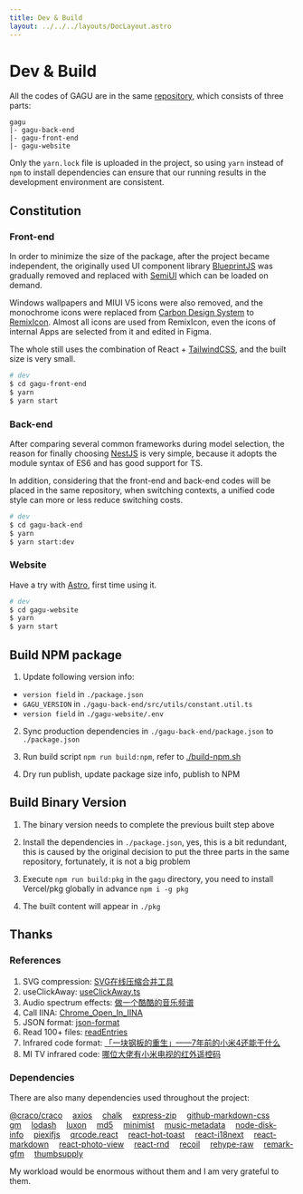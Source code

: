 ```yaml
---
title: Dev & Build
layout: ../../../layouts/DocLayout.astro
---
```


# Dev & Build

All the codes of GAGU are in the same [repository](https://github.com/Chisw/gagu), which consists of three parts:

```
gagu
|- gagu-back-end
|- gagu-front-end
|- gagu-website
```

Only the `yarn.lock` file is uploaded in the project, so using `yarn` instead of `npm` to install dependencies can ensure that our running results in the development environment are consistent.

## Constitution

### Front-end

In order to minimize the size of the package, after the project became independent, the originally used UI component library [BlueprintJS](https://blueprintjs.com) was gradually removed and replaced with [SemiUI](https://semi.design) which can be loaded on demand.

Windows wallpapers and MIUI V5 icons were also removed, and the monochrome icons were replaced from [Carbon Design System](https://carbondesignsystem.com/guidelines/icons/library/) to [RemixIcon](https://remixicon.com/). Almost all icons are used from RemixIcon, even the icons of internal Apps are selected from it and edited in Figma.

The whole still uses the combination of React + [TailwindCSS](https://tailwindcss.com), and the built size is very small.

```sh
# dev
$ cd gagu-front-end
$ yarn
$ yarn start
```

### Back-end

After comparing several common frameworks during model selection, the reason for finally choosing [NestJS](https://nestjs.com) is very simple, because it adopts the module syntax of ES6 and has good support for TS.

In addition, considering that the front-end and back-end codes will be placed in the same repository, when switching contexts, a unified code style can more or less reduce switching costs.

```sh
# dev
$ cd gagu-back-end
$ yarn
$ yarn start:dev
```

### Website

Have a try with [Astro](https://astro.build), first time using it.

```sh
# dev
$ cd gagu-website
$ yarn
$ yarn start
```

## Build NPM package

1. Update following version info:

- `version field` in `./package.json`
- `GAGU_VERSION` in `./gagu-back-end/src/utils/constant.util.ts`
- `version field` in `./gagu-website/.env`

2. Sync production dependencies in `./gagu-back-end/package.json` to `./package.json`

3. Run build script `npm run build:npm`, refer to [./build-npm.sh](https://github.com/Chisw/gagu/blob/main/build-npm.sh)

4. Dry run publish, update package size info, publish to NPM

## Build Binary Version

1. The binary version needs to complete the previous built step above

2. Install the dependencies in `./package.json`, yes, this is a bit redundant, this is caused by the original decision to put the three parts in the same repository, fortunately, it is not a big problem

3. Execute `npm run build:pkg` in the `gagu` directory, you need to install Vercel/pkg globally in advance `npm i -g pkg`

4. The built content will appear in `./pkg`

## Thanks

### References

1. SVG compression: [SVG在线压缩合并工具](https://www.zhangxinxu.com/sp/svgo/)
2. useClickAway: [useClickAway.ts](https://github.com/streamich/react-use/blob/master/src/useClickAway.ts)
3. Audio spectrum effects: [做一个酷酷的音乐频谱](https://juejin.cn/post/6844903478934896647)
4. Call IINA: [Chrome_Open_In_IINA](https://github.com/iina/iina/blob/develop/browser/Chrome_Open_In_IINA/common.js#L59C18-L59C18)
5. JSON format: [json-format](https://github.com/luizstacio/json-format/blob/master/index.js)
6. Read 100+ files: [readEntries](https://developer.mozilla.org/en-US/docs/Web/API/DataTransferItem/webkitGetAsEntry#javascript)
7. Infrared code format: [「一块钢板的重生」——7年前的小米4还能干什么](https://blog.hans362.cn/post/rebirth-of-xiaomi-4)
8. MI TV infrared code: [哪位大佬有小米电视的红外遥控码](https://bbs.hassbian.com/archiver/?tid-9045.html)

### Dependencies

There are also many dependencies used throughout the project:

[@craco/craco](https://npmjs.com/package/@craco/craco)&emsp;
[axios](https://npmjs.com/package/axios)&emsp;
[chalk](https://npmjs.com/package/chalk)&emsp;
[express-zip](https://npmjs.com/package/express-zip)&emsp;
[github-markdown-css](https://npmjs.com/package/github-markdown-css)&emsp;
[gm](https://npmjs.com/package/gm)&emsp;
[lodash](https://npmjs.com/package/lodash)&emsp;
[luxon](https://npmjs.com/package/luxon)&emsp;
[md5](https://npmjs.com/package/md5)&emsp;
[minimist](https://npmjs.com/package/minimist)&emsp;
[music-metadata](https://npmjs.com/package/music-metadata)&emsp;
[node-disk-info](https://npmjs.com/package/node-disk-info)&emsp;
[piexifjs](https://npmjs.com/package/piexifjs)&emsp;
[qrcode.react](https://npmjs.com/package/qrcode.react)&emsp;
[react-hot-toast](https://npmjs.com/package/react-hot-toast)&emsp;
[react-i18next](https://npmjs.com/package/react-i18next)&emsp;
[react-markdown](https://npmjs.com/package/react-markdown)&emsp;
[react-photo-view](https://npmjs.com/package/react-photo-view)&emsp;
[react-rnd](https://npmjs.com/package/react-rnd)&emsp;
[recoil](https://npmjs.com/package/recoil)&emsp;
[rehype-raw](https://npmjs.com/package/rehype-raw)&emsp;
[remark-gfm](https://npmjs.com/package/recoil)&emsp;
[thumbsupply](https://npmjs.com/package/thumbsupply)&emsp;

My workload would be enormous without them and I am very grateful to them.
